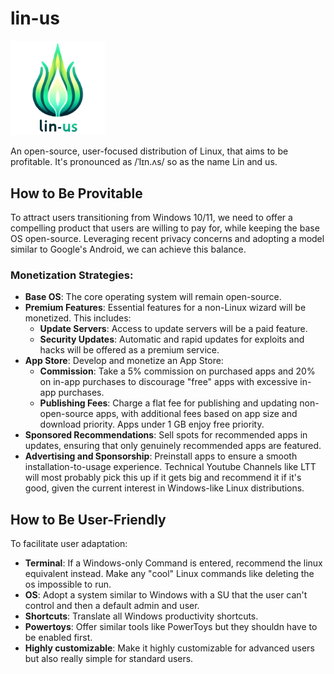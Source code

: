 # lin-us
<p float="center">
  <img src="/assets/linus_logo.png" width="30%" />
</p>
 An open-source, user-focused distribution of Linux, that aims to be profitable. It's pronounced as /ˈlɪn.ʌs/ so as the name Lin and us.

## How to Be Provitable
To attract users transitioning from Windows 10/11, we need to offer a compelling product that users are willing to pay for, while keeping the base OS open-source. Leveraging recent privacy concerns and adopting a model similar to Google's Android, we can achieve this balance.

### Monetization Strategies:
- **Base OS**: The core operating system will remain open-source.
- **Premium Features**: Essential features for a non-Linux wizard will be monetized. This includes:
  - **Update Servers**: Access to update servers will be a paid feature.
  - **Security Updates**: Automatic and rapid updates for exploits and hacks will be offered as a premium service.
- **App Store**: Develop and monetize an App Store:
  - **Commission**: Take a 5% commission on purchased apps and 20% on in-app purchases to discourage "free" apps with excessive in-app purchases.
  - **Publishing Fees**: Charge a flat fee for publishing and updating non-open-source apps, with additional fees based on app size and download priority. Apps under 1 GB enjoy free priority.
- **Sponsored Recommendations**: Sell spots for recommended apps in updates, ensuring that only genuinely recommended apps are featured.
- **Advertising and Sponsorship**: Preinstall apps to ensure a smooth installation-to-usage experience. Technical Youtube Channels like LTT will most probably pick this up if it gets big and recommend it if it's good, given the current interest in Windows-like Linux distributions.

## How to Be User-Friendly
To facilitate user adaptation:

- **Terminal**: If a Windows-only Command is entered, recommend the linux equivalent instead. Make any "cool" Linux commands like deleting the os impossible to run.
- **OS**: Adopt a system similar to Windows with a SU that the user can't control and then a default admin and user.
- **Shortcuts**: Translate all Windows productivity shortcuts.
- **Powertoys**: Offer similar tools like PowerToys but they shouldn have to be enabled first.
- **Highly customizable**: Make it highly customizable for advanced users but also really simple for standard users.
